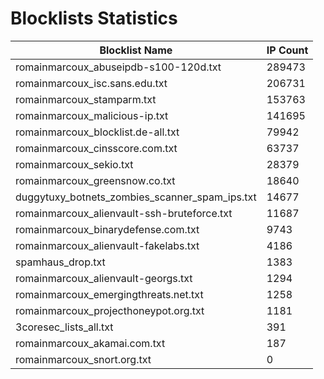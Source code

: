 # Blocklists Statistics
| Blocklist Name | IP Count |
|----|----|
| romainmarcoux_abuseipdb-s100-120d.txt | 289473 |
| romainmarcoux_isc.sans.edu.txt | 206731 |
| romainmarcoux_stamparm.txt | 153763 |
| romainmarcoux_malicious-ip.txt | 141695 |
| romainmarcoux_blocklist.de-all.txt | 79942 |
| romainmarcoux_cinsscore.com.txt | 63737 |
| romainmarcoux_sekio.txt | 28379 |
| romainmarcoux_greensnow.co.txt | 18640 |
| duggytuxy_botnets_zombies_scanner_spam_ips.txt | 14677 |
| romainmarcoux_alienvault-ssh-bruteforce.txt | 11687 |
| romainmarcoux_binarydefense.com.txt | 9743 |
| romainmarcoux_alienvault-fakelabs.txt | 4186 |
| spamhaus_drop.txt | 1383 |
| romainmarcoux_alienvault-georgs.txt | 1294 |
| romainmarcoux_emergingthreats.net.txt | 1258 |
| romainmarcoux_projecthoneypot.org.txt | 1181 |
| 3coresec_lists_all.txt | 391 |
| romainmarcoux_akamai.com.txt | 187 |
| romainmarcoux_snort.org.txt | 0 |
